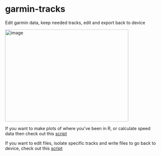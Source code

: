 # garmin-tracks

Edit garmin data, keep needed tracks, edit and export back to device 

<img width="400" height="300" alt="image" src="https://github.com/user-attachments/assets/b076f46c-626e-4a3c-81d0-b24f25e9dcb8" />

If you want to make plots of where you've been in R, or calculate speed data then check out this [script](https://github.com/LucasFJones/garmin-tracks/blob/main/scripts/data_analysis_and_plot.R)

If you want to edit files, isolate specific tracks and write files to go back to device, check out this [script](https://github.com/LucasFJones/garmin-tracks/blob/main/scripts/edit_gpx.R)
